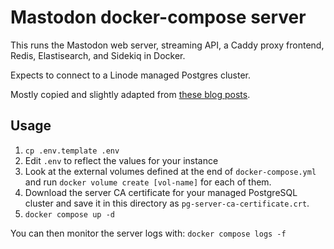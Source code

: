 # Mastodon docker-compose server

This runs the Mastodon web server, streaming API, a Caddy proxy frontend,
Redis, Elastisearch, and Sidekiq in Docker.

Expects to connect to a Linode managed Postgres cluster.

Mostly copied and slightly adapted from [these blog posts](https://www.raeffs.dev/blog/self-hosting/2022-11-11-mastodon-with-docker/).

## Usage

1. `cp .env.template .env`
1. Edit `.env` to reflect the values for your instance
1. Look at the external volumes defined at the end of `docker-compose.yml`
   and run `docker volume create [vol-name]` for each of them.
1. Download the server CA certificate for your managed PostgreSQL cluster and
   save it in this directory as `pg-server-ca-certificate.crt`.
1. `docker compose up -d`

You can then monitor the server logs with: `docker compose logs -f`

